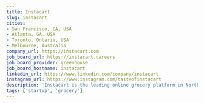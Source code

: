 ```yaml
---
title: Instacart
slug: instacart
cities:
- San Francisco, CA, USA
- Atlanta, GA, USA
- Toronto, Ontario, USA
- Melbourne, Australia
company_url: https://instacart.com
job_board_url: https://instacart.careers
job_board_provider: greenhouse
job_board_hostname: instacart
linkedin_url: https://www.linkedin.com/company/instacart
instagram_url: https://www.instagram.com/tasteofinstacart
description: 'Instacart is the leading online grocery platform in North America.'
tags: ['startup', 'grocery']
---
```

